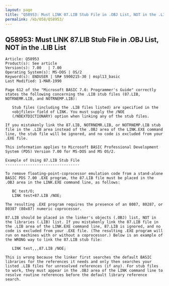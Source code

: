 ```yaml
---
layout: page
title: "Q58953: Must LINK 87.LIB Stub File in .OBJ List, NOT in the .LIB List"
permalink: /kb/058/Q58953/
---
```


## Q58953: Must LINK 87.LIB Stub File in .OBJ List, NOT in the .LIB List

	Article: Q58953
	Product(s): See article
	Version(s): 7.00   | 7.00
	Operating System(s): MS-DOS | OS/2
	Keyword(s): ENDUSER | SR# S900215-30 | mspl13_basic
	Last Modified: 1-MAR-1990
	
	Page 612 of the "Microsoft BASIC 7.0: Programmer's Guide" correctly
	states the following concerning the .LIB stub files (87.LIB,
	NOTRNEMR.LIB, and NOTRNEMP.LIB):
	
	   Stub files (including the .LIB files listed) are specified in the
	   <objfiles> field of LINK. You must supply the /NOE
	   (/NOEXTDICTIONARY) option when linking any of the stub files.
	
	If you mistakenly link the 87.LIB, NOTRNEMR.LIB, or NOTRNEMP.LIB stub
	file in the .LIB area instead of the .OBJ area of the LINK.EXE command
	line, the stub file will be ignored, and no code is excluded from your
	.EXE file.
	
	This information applies to Microsoft BASIC Professional Development
	System (PDS) Version 7.00 for MS-DOS and MS OS/2.
	
	Example of Using 87.LIB Stub File
	---------------------------------
	
	To remove floating-point-coprocessor emulation code from a stand-alone
	BASIC PDS 7.00 .EXE program, the 87.LIB file must be placed in the
	.OBJ area in the LINK.EXE command line, as follows:
	
	   BC test/O;
	   LINK test+87.LIB /NOE;
	
	The resulting .EXE program requires the presence of an 8087, 80287, or
	80387 (80x87) numeric coprocessor.
	
	87.LIB should be placed in the linker's objects (.OBJ) list, NOT in
	the libraries (.LIB) list. If you mistakenly link the 87.LIB file in
	the .LIB area of the LINK.EXE command line, 87.LIB is ignored, and no
	code is excluded from your .EXE file. (The resulting .EXE program will
	run on machines with or without a coprocessor.) Below is an example of
	the WRONG way to link the 87.LIB stub file:
	
	   LINK test,,,87.LIB /NOE;
	
	This is wrong because the linker first searches the default BASIC
	libraries for the references it needs and only then searches your
	listed .LIB files for unresolved references (if any). For stub files
	to work, they must appear in the .OBJ area of the LINK command line to
	resolve routine references before the default library reference
	search.
